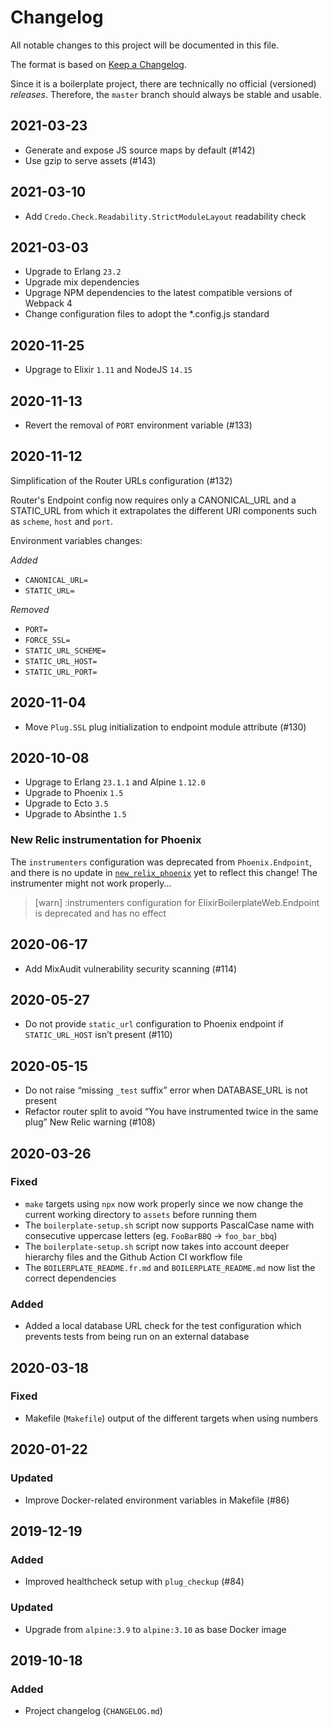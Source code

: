 # Changelog

All notable changes to this project will be documented in this file.

The format is based on [Keep a Changelog](https://keepachangelog.com/en/1.0.0/).

Since it is a boilerplate project, there are technically no official (versioned) _releases_. Therefore, the `master` branch should always be stable and usable.

## 2021-03-23

- Generate and expose JS source maps by default (#142)
- Use gzip to serve assets (#143)

## 2021-03-10

- Add `Credo.Check.Readability.StrictModuleLayout` readability check

## 2021-03-03

- Upgrade to Erlang `23.2`
- Upgrade mix dependencies
- Upgrage NPM dependencies to the latest compatible versions of Webpack 4
- Change configuration files to adopt the \*.config.js standard

## 2020-11-25

- Upgrage to Elixir `1.11` and NodeJS `14.15`

## 2020-11-13

- Revert the removal of `PORT` environment variable (#133)

## 2020-11-12

Simplification of the Router URLs configuration (#132)

Router's Endpoint config now requires only a CANONICAL_URL and a STATIC_URL from which it extrapolates the different URI components such as `scheme`, `host` and `port`.

Environment variables changes:

_Added_

- `CANONICAL_URL=`
- `STATIC_URL=`

_Removed_

- `PORT=`
- `FORCE_SSL=`
- `STATIC_URL_SCHEME=`
- `STATIC_URL_HOST=`
- `STATIC_URL_PORT=`

## 2020-11-04

- Move `Plug.SSL` plug initialization to endpoint module attribute (#130)

## 2020-10-08

- Upgrage to Erlang `23.1.1` and Alpine `1.12.0`
- Upgrade to Phoenix `1.5`
- Upgrade to Ecto `3.5`
- Upgrade to Absinthe `1.5`

### New Relic instrumentation for Phoenix

The `instrumenters` configuration was deprecated from `Phoenix.Endpoint`, and there is no update in [`new_relix_phoenix`](https://hex.pm/packages/new_relic_phoenix) yet to reflect this change! The instrumenter might not work properly…

> [warn] :instrumenters configuration for ElixirBoilerplateWeb.Endpoint is deprecated and has no effect

## 2020-06-17

- Add MixAudit vulnerability security scanning (#114)

## 2020-05-27

- Do not provide `static_url` configuration to Phoenix endpoint if `STATIC_URL_HOST` isn’t present (#110)

## 2020-05-15

- Do not raise “missing `_test` suffix” error when DATABASE_URL is not present
- Refactor router split to avoid “You have instrumented twice in the same plug” New Relic warning (#108)

## 2020-03-26

### Fixed

- `make` targets using `npx` now work properly since we now change the current working directory to `assets` before running them
- The `boilerplate-setup.sh` script now supports PascalCase name with consecutive uppercase letters (eg. `FooBarBBQ` → `foo_bar_bbq`)
- The `boilerplate-setup.sh` script now takes into account deeper hierarchy files and the Github Action CI workflow file
- The `BOILERPLATE_README.fr.md` and `BOILERPLATE_README.md` now list the correct dependencies

### Added

- Added a local database URL check for the test configuration which prevents tests from being run on an external database

## 2020-03-18

### Fixed

- Makefile (`Makefile`) output of the different targets when using numbers

## 2020-01-22

### Updated

- Improve Docker-related environment variables in Makefile (#86)

## 2019-12-19

### Added

- Improved healthcheck setup with `plug_checkup` (#84)

### Updated

- Upgrade from `alpine:3.9` to `alpine:3.10` as base Docker image

## 2019-10-18

### Added

- Project changelog (`CHANGELOG.md`)

